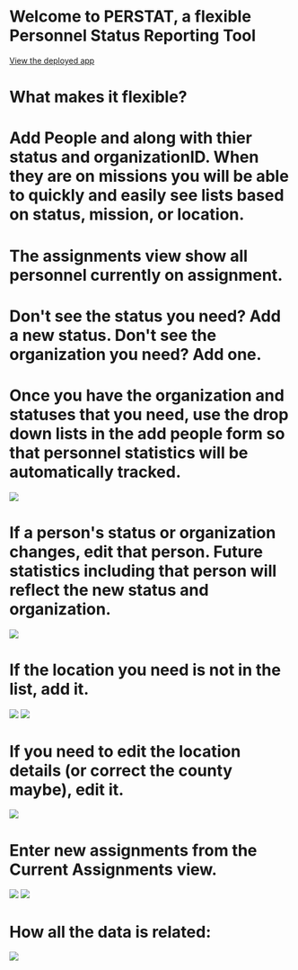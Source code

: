 # Welcome to PERSTAT, a flexible Personnel Status Reporting Tool

[View the deployed app](https://perstat20190728125514.azurewebsites.net/)
# What makes it flexible?
# Add People and along with thier status and organizationID. When they are on missions you will be able to quickly and easily see lists based on status, mission, or location.
# The assignments view show all personnel currently on assignment.

# Don't see the status you need?  Add a new status.  Don't see the organization you need?  Add one.

# Once you have the organization and statuses that you need, use the drop down lists in the add people form so that personnel statistics will be automatically tracked.

<img src="PERSTAT\images\AddPerson.PNG"/>

# If a person's status or organization changes, edit that person. Future statistics including that person will reflect the new status and organization.
<img src="PERSTAT\images\EditPerson.PNG"/>

# If the location you need is not in the list, add it.
<img src="PERSTAT\images\linkToAddLocation.PNG"/>
<img src="PERSTAT\images\AddLocation.PNG"/>

# If you need to edit the location details (or correct the county maybe), edit it.
<img src="PERSTAT\images\EditLocation.PNG"/>

# Enter new assignments from the Current Assignments view.
<img src="PERSTAT\images\AddAnAssignmentLink.PNG"/>
<img src="PERSTAT\images\AddingAnAssignment.PNG"/>


# How all the data is related:
<img src="PERSTAT\image\ERD.PNG"/>